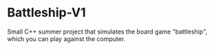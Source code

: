 # Battleship-V1
Small C++ summer project that simulates the board game "battleship", which you can play against the computer.

